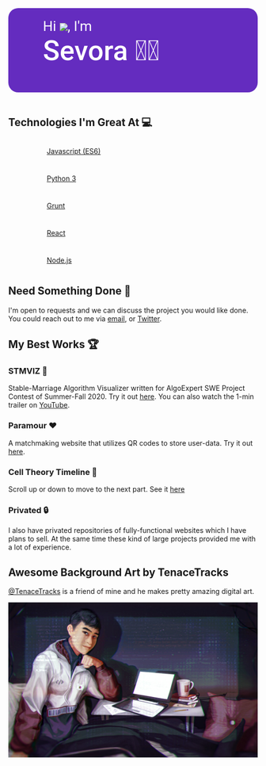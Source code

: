 <style>
    .hello.gif {
        background-color: transparent;
        width: 40px;
    }

    .hero {
        width: auto; 
        height: 150px; 
        background-color: #642cbf; 

        padding-top: 20px; 
        padding-left: 70px; 
        
        border-radius: 20px;
    }

    .heading {
        color: white; 
        font-family: Roboto; 
        font-size:2em;
    }

    .h1 {
        font-weight: 500;
        font-size: 4em;
    }

    .h2 {
        font-size: 2em;
    }

    .switch-text {
        min-width: 100%;
        min-height: 100px;
        cursor: pointer;
    }

    .switch-text div:nth-of-type(1), .switch-text:hover div:nth-of-type(2) {
        display: none;
    }
    
    .switch-text:hover div:nth-of-type(1), .switch-text div:nth-of-type(2) {
        display: block;
    }

    li {
        margin-bottom: 15px;
        list-style-type: none;
    }

    .icon {
        display: inline-block;
        width: 40px;
        height: 40px;
        margin-right: 10px;
        vertical-align: middle;

        -webkit-mask-repeat: no-repeat;
        mask-repeat: no-repeat;
    }

    .icon.javascript {
        background-color: yellow;
        -webkit-mask-image: url("assets/fontawesome/js.svg");
        mask-image: url("assets/fontawesome/js.svg");
    }

    .icon.python {
        background-color: darkviolet;
        -webkit-mask-image: url("assets/fontawesome/python.svg");
        mask-image: url("assets/fontawesome/python.svg");
    }

    .icon.react {
        background-color: blue;
        -webkit-mask-image: url("assets/fontawesome/react.svg");
        mask-image: url("assets/fontawesome/react.svg");
    }

    .icon.grunt {
        background-color: orange;
        -webkit-mask-image: url("assets/fontawesome/grunt.svg");
        mask-image: url("assets/fontawesome/grunt.svg");
    }

    .icon.node-js {
        background-color: green;
        -webkit-mask-image: url("assets/fontawesome/node-js.svg");
        mask-image: url("assets/fontawesome/node-js.svg");
    }

    .text {
        display: inline-block;
        font-size: 1em;
        vertical-align: middle;
    }
</style>

<div class="hero">
    <div class="heading h2">Hi <img class="hello gif" src="https://media.giphy.com/media/hvRJCLFzcasrR4ia7z/giphy.gif"/>, I'm</div>
    <div class="switch-text">
        <div class="heading h1">Ralph Louis Gopez 👨</div>
        <div class="heading h1">Sevora 👨‍💻</div>
    </div>
</div>
<br />

## Technologies I'm Great At 💻
<ul>
    <li>
        <span class="javascript icon"></span>
        <span class="text">
            <a href="https://www.javascript.com/" target="_blank">Javascript (ES6)</a>
        </span>
    </li>
    <li>
        <span class="python icon"></span>
        <span class="text">
            <a href="https://www.python.org/" target="_blank">Python 3</a>
        </span>
    </li>
    <li>
        <span class="grunt icon"></span>
        <span class="text">
            <a href="https://gruntjs.com/" target="_blank">Grunt</a>
        </span>
    </li>
    <li>
        <span class="react icon"></span>
        <span class="text">
            <a href="https://reactjs.org/" target="_blank">React</a>
        </span>
    </li>
    <li>
        <span class="node-js icon"></span>
        <span class="text">
            <a href="https://nodejs.org/" target="_blank">Node.js</a>
        </span>
    </li>
</ul>

## Need Something Done 🤔
I'm open to requests and we can discuss the project you would like done. You could reach out to me via <a href="mailto:business.ralph.louis.gopez@gmail.com">email</a>, or <a href="https://twitter.com/ralphlouisgopez" target="blank_">Twitter</a>.
<!-- ![a background](https://github.com/sevora/sevora/raw/main/assets/bg-art.jpg) -->

## My Best Works 🏆
### STMVIZ 💍
Stable-Marriage Algorithm Visualizer written for AlgoExpert SWE Project Contest of Summer-Fall 2020. Try it out [here](https://stmviz.herokuapp.com/). You can also watch the 1-min trailer on [YouTube](https://youtu.be/yxNn02h3MzI).

### Paramour ❤️
A matchmaking website that utilizes QR codes to store user-data. Try it out [here](https://paramour.herokuapp.com/).

### Cell Theory Timeline 🔬
Scroll up or down to move to the next part. See it [here](https://sevora.github.io/cell-theory-timeline/index.html)

### Privated 🔒
I also have privated repositories of fully-functional websites which I have plans to sell. At the same time these kind of large projects provided me with a lot of experience.

## Awesome Background Art by TenaceTracks
[@TenaceTracks](https://twitter.com/TenaceTracks) is a friend of mine and he makes pretty amazing digital art.

![a background](https://github.com/sevora/sevora/raw/main/assets/bg-art.jpg)